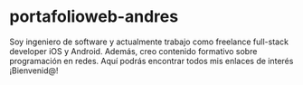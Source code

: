 # portafolioweb-andres
Soy ingeniero de software y actualmente trabajo como freelance full-stack developer iOS y Android. Además, creo contenido formativo sobre programación en redes. Aquí podrás encontrar todos mis enlaces de interés ¡Bienvenid@!
